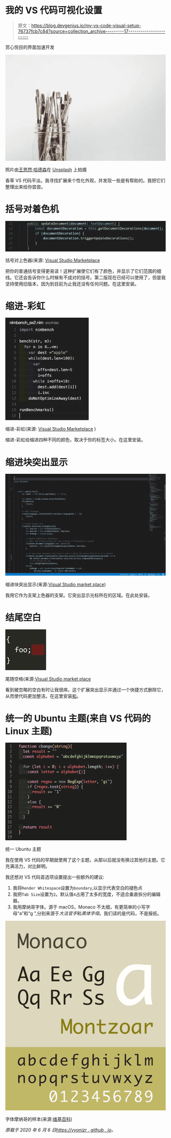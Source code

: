 # 我的 VS 代码可视化设置

> 原文：<https://blog.devgenius.io/my-vs-code-visual-setup-76737fcb7c84?source=collection_archive---------17----------------------->

赏心悦目的界面加速开发

![](img/052da6a43a3f6d557e8cedaf9aac53d4.png)

照片由[王思然·哈德森](https://unsplash.com/@hudsoncrafted)在 [Unsplash](https://unsplash.com/) 上拍摄

香草 VS 代码平淡。我寻找扩展来个性化外观，并发现一些是有帮助的。我把它们整理出来给你尝尝。

# 括号对着色机

![](img/66621d366a76e0bd1d65f421e58d0e2f.png)

括号对上色器(来源: [Visual Studio Marketplace](https://marketplace.visualstudio.com/items?itemName=CoenraadS.bracket-pair-colorizers)

把你的普通括号变得更易读！这种扩展使它们有了颜色，并显示了它们范围的细线。它还会告诉你什么时候有不成对的括号。第二版现在已经可以使用了，但是我坚持使用旧版本，因为到目前为止我还没有任何问题。在这里安装。

# 缩进-彩虹

![](img/65b7fb7807406082f82f109d692b0411.png)

缩进-彩虹(来源: [Visual Studio Marketplace](https://marketplace.visualstudio.com/items?itemName=oderwat.indent-rainbow) )

缩进-彩虹给缩进四种不同的颜色，取决于你的标签大小。在这里安装。

# 缩进块突出显示

![](img/461bba99433d3ef5f059d5bc05967c10.png)

缩进块突出显示(来源:[Visual Studio market place](https://marketplace.visualstudio.com/items?itemName=byi8220.indented-block-highlighting))

我用它作为支架上色器的支架。它突出显示光标所在的区域。在此处安装。

# 结尾空白

![](img/25faf685fdedc40a4aa649bb5ba90e1b.png)

尾随空格(来源:[Visual Studio market place](https://marketplace.visualstudio.com/items?itemName=shardulm94.trailing-spaces)

看到被忽略的空白有时让我很痒。这个扩展突出显示并通过一个快捷方式删除它，从而使代码更加整洁。在这里安装[和](https://marketplace.visualstudio.com/items?itemName=shardulm94.trailing-spaces)。

# 统一的 Ubuntu 主题(来自 VS 代码的 Linux 主题)

![](img/afcbfd141583a6829ebd669346412855.png)

统一 Ubuntu 主题

我在使用 VS 代码的早期就使用了这个主题，从那以后就没有换过其他的主题。它充满活力，对比鲜明。

我还想对 VS 代码首选项设置提出一些额外的建议:

1.  我将`Render Whitespace`设置为`boundary`,以显示代表空白的褪色点
2.  我把`Tab Size`设置为`2`。默认值`4`占用了太多的宽度，不适合垂直拆分的编辑器。
3.  我用摩纳哥字体。源于 macOS，Monaco 不太细，有更简单的小写字母“a”和“g ”,分别来源于*大法官手*和*黑体字母*。我们读的是代码，不是报纸。

![](img/8f7da56c8096ea4ab9dea7e72a2323b3.png)

字体摩纳哥的样本(来源:[维基百科](https://en.wikipedia.org/wiki/Monaco_(typeface)))

*原载于 2020 年 6 月 6 日*[*https://vyonizr . github . io*](https://vyonizr.github.io/blog/2020/06/06-my-vscode-visual-setup/)*。*